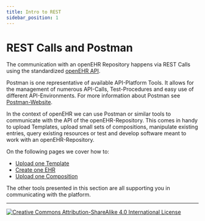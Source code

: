```yaml
---
title: Intro to REST
sidebar_position: 1
---
```


# REST Calls and Postman

The communication with an openEHR Repository happens via REST Calls using the standardized [openEHR API](https://specifications.openehr.org/releases/ITS-REST/latest/ehr.html).

Postman is one representative of available API-Platform Tools. It allows for the management of numerous API-Calls, Test-Procedures and easy use of different API-Environments. For more information about Postman see [Postman-Website](https://www.postman.com).

In the context of openEHR we can use Postman or similar tools to communicate with the API of the openEHR-Repository. This comes in handy to upload Templates, upload small sets of compositions, manipulate existing entries, query existing resources or test and develop software meant to work with an openEHR-Repository.

On the following pages we cover how to:
- [Upload one Template](./rest_calls/upload_template.md)
- [Create one EHR](./rest_calls/create_ehr.md)
- [Upload one Composition](./rest_calls/upload_compositions.md)

The other tools presented in this section are all supporting you in communicating with the platform.

---
[![Creative Commons Attribution-ShareAlike 4.0 International License](https://i.creativecommons.org/l/by-sa/4.0/88x31.png "Creative Commons Attribution-ShareAlike 4.0 International License")](http://creativecommons.org/licenses/by-sa/4.0/)
